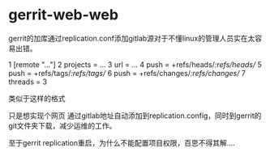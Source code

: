 # gerrit-web-web
gerrit的加库通过replication.conf添加gitlab源对于不懂linux的管理人员实在太容易出错。

  1 [remote "..."]
  2 projects = ...
  3 url = ...
  4 push = +refs/heads/*:refs/heads/*
  5 push = +refs/tags/*:refs/tags/*
  6 push = +refs/changes/*:refs/changes/*
  7 threads = 3

类似于这样的格式

只是想实现个网页
通过gitlab地址自动添加到replication.config，同时到gerrit的git文件夹下载，减少运维的工作。

至于gerrit replication重启，为什么不能配置项目权限，百思不得其解....
